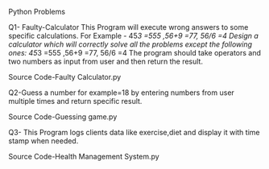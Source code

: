 Python Problems

Q1- Faulty-Calculator
This Program will execute wrong answers to some specific calculations.
For Example - 45*3 =555 ,56+9 =77, 56/6 =4
Design a calculator which will correctly solve all the problems except the following ones:
45*3 =555 ,56+9 =77, 56/6 =4
The program should take operators and two numbers as input from user and then return the result.

Source Code-Faulty Calculator.py

Q2-Guess a number for example=18 by entering numbers from user multiple times and return specific result.

Source Code-Guessing game.py

Q3- This Program logs clients data like exercise,diet and display it with time stamp when needed.

Source Code-Health Management System.py
  
